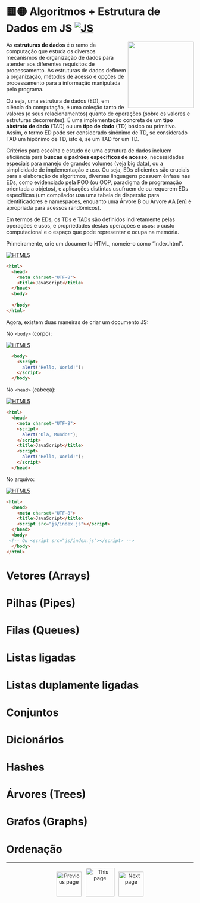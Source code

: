 # 🟨🟡 Algoritmos + Estrutura de Dados em JS <a href="https://www.mindmeister.com/map/2678931126">![JS](https://img.shields.io/badge/JavaScript-000000?style=for-the-badge&logo=javascript&logoColor=ffd60a)</a>

<a href="https://github.com/IsaacAlves7/javascript-programming/tree/vanilla"><img src="https://user-images.githubusercontent.com/61624336/230910769-02ebf626-e464-4cd2-beee-fd6821ebd812.jpg" height="177" align="right"></a>

As **estruturas de dados** é o ramo da computação que estuda os diversos mecanismos de organização de dados para atender aos diferentes requisitos de processamento. As estruturas de dados definem a organização, métodos de acesso e opções de processamento para a informação manipulada pelo programa.

Ou seja, uma estrutura de dados (ED), em ciência da computação, é uma coleção tanto de valores (e seus relacionamentos) quanto de operações (sobre os valores e estruturas decorrentes). É uma implementação concreta de um **tipo abstrato de dado** (TAD) ou um **tipo de dado** (TD) básico ou primitivo. Assim, o termo ED pode ser considerado sinônimo de TD, se considerado TAD um hipônimo de TD, isto é, se um TAD for um TD.

Critérios para escolha e estudo de uma estrutura de dados incluem eficiência para **buscas** e **padrões específicos de acesso**, necessidades especiais para manejo de grandes volumes (veja big data), ou a simplicidade de implementação e uso. Ou seja, EDs eficientes são cruciais para a elaboração de algoritmos, diversas linguagens possuem ênfase nas EDs, como evidenciado pela POO (ou OOP, paradigma de programação orientada a objetos), e aplicações distintas usufruem de ou requerem EDs específicas (um compilador usa uma tabela de dispersão para identificadores e namespaces, enquanto uma Árvore B ou Árvore AA [en] é apropriada para acessos randômicos).

Em termos de EDs, os TDs e TADs são definidos indiretamente pelas operações e usos, e propriedades destas operações e usos: o custo computacional e o espaço que pode representar e ocupa na memória.

Primeiramente, crie um documento HTML, nomeie-o como “index.html”.

[![HTML5](https://img.shields.io/badge/-index.html-000000?style=social&logo=HTML5&logoColor=orangered)](#)

```html
<html>
  <head>
    <meta charset="UTF-8">
    <title>JavaScript</title>
  </head>
  <body>
     
  </body>
</html>
```

Agora, existem duas maneiras de criar um documento JS:

No `<body>` (corpo):

[![HTML5](https://img.shields.io/badge/-index.html-000000?style=social&logo=HTML5&logoColor=orangered)](#)

```html
  <body>
    <script>
      alert("Hello, World!");
    </script>
  </body>
```

No `<head>` (cabeça):

[![HTML5](https://img.shields.io/badge/-index.html-000000?style=social&logo=HTML5&logoColor=orangered)](#)

```html
<html>
  <head>
    <meta charset="UTF-8">
    <script>
      alert("Ola, Mundo!");
    </script>
    <title>JavaScript</title>
    <script>
      alert("Hello, World!");
    </script>
  </head>
```

No arquivo:

[![HTML5](https://img.shields.io/badge/-index.js-000000?style=social&logo=JavaScript&logoColor=yellow)](#)

```html
<html>
  <head>
    <meta charset="UTF-8">
    <title>JavaScript</title>
    <script src="js/index.js"></script>
  </head>
  <body>
 <!-- Ou <script src="js/index.js"></script> -->
  </body>
</html>
```

# Vetores (Arrays)

# Pilhas (Pipes)

# Filas (Queues)

# Listas ligadas

# Listas duplamente ligadas

# Conjuntos

# Dicionários

# Hashes

# Árvores (Trees)

# Grafos (Graphs)

# Ordenação

---

<div align="center">

<a href="https://github.com/IsaacAlves7/js/tree/vanilla"><img src="https://www.svgrepo.com/show/135091/left-arrow.svg" height="67" title="Previous page"></a>&nbsp;&nbsp;&nbsp;<img src="https://upload.wikimedia.org/wikipedia/commons/e/ea/C03.png" height="77" title="This page">&nbsp;&nbsp;&nbsp;<a href="https://github.com/IsaacAlves7/data-science/blob/main/pages/algebra-relacional.md"><img src="https://www.svgrepo.com/show/941/right-arrow.svg" height="67" title="Next page"></a>

</div>
